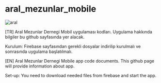 # aral_mezunlar_mobile

![aral](https://github.com/Omeralbayrak17/aral_mezunlar_mobile/assets/93114455/acd93a4d-d7f7-45f6-9e13-5a76e150cf95)


[TR]
Aral Mezunlar Dernegi Mobil uygulaması kodları. Uygulama hakkında bilgiler bu github sayfasında yer alacak.

Kurulum:
Firebase sayfasından gerekli dosyalar indirilip kurulmalı ve sonrasında uygulama başlatılmalı.

[EN]
Aral Mezunlar Dernegi Mobile app code documents. This github page will provide information about app.

Set-up:
You need to download needed files from firebase and start the app.
